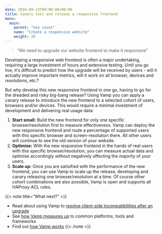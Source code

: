 ```yaml
---
date: 2016-09-13T09:00:00+00:00
title: Canary test and release a responsive frontend
menu:
  main: 
    parent: "Use cases"
    name: "Create a responsive website"
    weight: 20
---
```


> “We need to upgrade our website frontend to make it responsive”
  
Developing a responsive web frontend is often a major undertaking, requiring a large investment of hours and extensive testing. Until you go live, it's difficult to predict how the upgrade will be received by users - will it actually improve important metrics, will it work on all browser, devices and resolutions, etc.?   

But why develop this new responsive frontend in one go, having to go for the dreaded and risky big-bang release? Using Vamp you can apply a canary release to introduce the new frontend to a selected cohort of users, browsers and/or devices. This would require a minimal investment of development and delivering real usage data:

1. __Start small:__ Build the new frontend for only one specific browser/resolution first to measure effectiveness. Vamp can deploy the new responsive frontend and route a percentage of supported users with this specific browser and screen-resolution there. All other users will continue to see the old version of your website.
2. __Optimise:__ With the new responsive frontend in the hands of real users with this specific browser/resolution, you can measure actual data and optimise accordingly without negatively affecting the majority of your users.
3. __Scale up:__ Once you are satisified with the performance of the new frontend, you can use Vamp to scale up the release, developing and canary releasing one browser/resolution at a time. Of course other cohort combinations are also possible, Vamp is open and supports all HAProxy ACL rules.

{{< note title="What next?" >}}
* Read about using Vamp to [resolve client-side incompatibilities after an upgrade](/product/use-cases/resolve-incompatibilities-after-upgrade/)
* See [how Vamp measures up](/product/vamp-compared-to/proxies-and-load-balancers/) to common platforms, tools and frameworks  
* Find out [how Vamp works](/documentation/how-vamp-works/architecture-and-components)
{{< /note >}}
